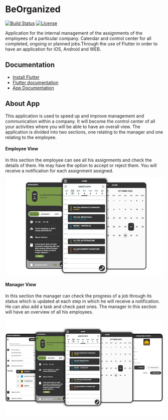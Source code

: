 # BeOrganized
[![Build Status](https://travis-ci.org/ali-irawan/xtra.svg?branch=master)](https://travis-ci.org/ali-irawan/xtra)
[![License](https://poser.pugx.org/ali-irawan/xtra/license.svg)](https://poser.pugx.org/ali-irawan/xtra/license.svg)

Application for the internal management of the assignments of the employees of a particular company. Calendar and control center for all completed, ongoing or planned jobs.Through the use of Flutter in order to have an application for iOS, Android and WEB.

## Documentation

* [Install Flutter](https://flutter.dev/get-started/)
* [Flutter documentation](https://flutter.dev/docs)
* [App Documentation](https://github.com/johnMinelli/Flutter_organizer-app/wiki)

## About App

This application is used to speed up and improve management and communication within a company. It will become the control center of all your activities where you will be able to have an overall view. The application is divided into two sections, one relating to the manager and one relating to the employee. 

#### Employee View

In  this section the employee can see all his assignments and check the details of them. He may have the option to accept or reject them. You will receive a notification for each assignment assigned.

![](assets/README_Operator.png)

#### Manager View

In this section the manager can check the progress of a job through its status which is updated at each step in which he will receive a notification. He can also add a task and check past ones. The manager in this section will have an overview of all his employees.

![](assets/README_Manager.png)

